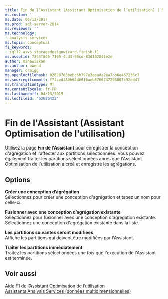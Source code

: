 ```yaml
---
title: Fin de l’Assistant (Assistant Optimisation de l’utilisation) | Microsoft Docs
ms.custom: ''
ms.date: 06/13/2017
ms.prod: sql-server-2014
ms.reviewer: ''
ms.technology:
- analysis-services
ms.topic: conceptual
f1_keywords:
- sql12.asvs.storagedesignwizard.finish.f1
ms.assetid: 7393f846-7195-4cd3-95cd-83d102841e2e
author: minewiskan
ms.author: owend
manager: craigg
ms.openlocfilehash: 02628703bebc6b797e3eeada2ea7bb6e467236c7
ms.sourcegitcommit: f7fced330b64d6616aeb8766747295807c92dd41
ms.translationtype: MT
ms.contentlocale: fr-FR
ms.lasthandoff: 04/23/2019
ms.locfileid: "62680423"
---
```

# <a name="completing-the-wizard-usage-based-optimization-wizard"></a>Fin de l'Assistant (Assistant Optimisation de l'utilisation)
  Utilisez la page **Fin de l'Assistant** pour enregistrer la conception d'agrégation et l'affecter aux partitions sélectionnées. Vous pouvez également traiter les partitions sélectionnées après que l'Assistant Optimisation de l'utilisation a créé et enregistré les agrégations.  
  
## <a name="options"></a>Options  
 **Créer une conception d’agrégation**  
 Sélectionnez pour créer une conception d'agrégation et tapez un nom pour celle-ci.  
  
 **Fusionner avec une conception d’agrégation existante**  
 Sélectionnez pour fusionner avec une conception d'agrégation existante. Sélectionnez une conception d'agrégation existante dans la liste.  
  
 **Les partitions suivantes seront modifiées**  
 Affiche les partitions qui doivent être modifiées par l'Assistant.  
  
 **Traiter les partitions immédiatement**  
 Traitez les partitions sélectionnées une fois que l'exécution de l'Assistant est terminée.  
  
## <a name="see-also"></a>Voir aussi  
 [Aide F1 de l’Assistant Optimisation de l’utilisation](usage-based-optimization-wizard-f1-help.md)   
 [Assistants Analysis Services &#40;données multidimensionnelles&#41;](analysis-services-wizards-multidimensional-data.md)  
  
  
